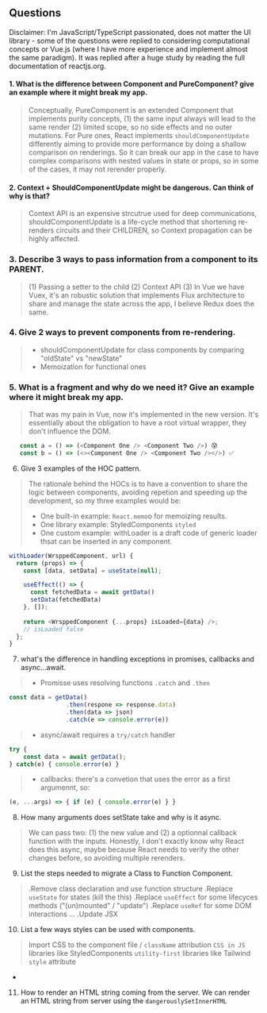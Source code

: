 ## Questions

Disclaimer: I'm JavaScript/TypeScript passionated, does not matter the UI library - some of the questions were replied to considering computational concepts or Vue.js (where I have more experience and implement almost the same paradigm). It was replied after a huge study by reading the full documentation of reactjs.org.

#### 1. What is the difference between Component and PureComponent? give an example where it might break my app.

> Conceptually, PureComponent is an extended Component that implements purity concepts,  (1) the same input always will lead to the same render (2) limited scope, so no side effects and no outer mutations. For Pure ones, React implements `shouldComponentUpdate` differently aiming to provide more performance by doing a shallow comparison on renderings. So it can break our app in the case to have complex comparisons with nested values in state or props, so in some of the cases, it may not rerender properly.

#### 2. Context + ShouldComponentUpdate might be dangerous. Can think of why is that?
> Context API is an expensive strcutrue used for deep communications, shouldComponentUpdate is a life-cycle method that shortening re-renders circuits and their CHILDREN, so Context propagation can be highly affected.

### 3. Describe 3 ways to pass information from a component to its PARENT.
> (1) Passing a setter to the child (2) Context API (3) In Vue we have Vuex, it's an robustic solution that implements Flux architecture to share and manage the state across the app, I believe Redux does the same.

### 4. Give 2 ways to prevent components from re-rendering.
> - shouldComponentUpdate for class components by comparing "oldState" vs "newState"
> - Memoization for functional ones 

### 5. What is a fragment and why do we need it? Give an example where it might break my app.
> That was my pain in Vue, now it's implemented in the new version. It's essentially about the obligation to have a root virtual wrapper, they don't influence the DOM.
```js
   const a = () => (<Component One /> <Component Two />) 😰
   const b = () => (<><Component One /> <Component Two /></>) ✅
```

6. Give 3 examples of the HOC pattern.
> The rationale behind the HOCs is to have a convention to share the logic between components, avoiding repetion and speeding up the development, so my three examples would be: 
> - One built-in example: `React.memo`o for memoizing results.
> - One library example: StyledComponents `styled`
> - One custom example: withLoader is a draft code of generic loader thsat can be inserted in any component.
```js
withLoader(WrsppedComponent, url) {
  return (props) => {
    const [data, setData] = useState(null);

    useEffect(() => {
      const fetchedData = await getData()
      setData(fetchedData)
    }, []);
    
    return <WrsppedComponent {...props} isLoaded={data} />; 
    // isLoaded false 
  };
}
```

7. what's the difference in handling exceptions in promises, callbacks and async...await.
> - Promisse uses resolving functions `.catch` and `.then`
```js
const data = getData()
                .then(respone => response.data)
                .then(data => json)
                .catch(e => console.error(e))
```
> - async/await requires a `try/catch` handler
```js
try {
    const data = await getData();
} catch(e) { console.error(e) }
```
> - callbacks: there's a convetion that uses the error as a first argumennt, so:
```js
(e, ...args) => { if (e) { console.error(e) } }
```

8. How many arguments does setState take and why is it async.
> We can pass two: (1) the new value and (2) a optionnal callback function with the inputs. 
> Honestly, I don't exactly know why React does this async, maybe because React needs to verify the other changes before, so avoiding multiple rerenders. 

9. List the steps needed to migrate a Class to Function Component.
> .Remove class declaration and use function structure
> .Replace `useState` for states (kill the this)
> .Replace `useEffect` for some lifecyces methods ("(un)mounted" / "update")
> .Replace `useRef` for some DOM interactions
> ...
> .Update JSX

10. List a few ways styles can be used with components.
> Import CSS to the component file / `className` attribution
> `CSS in JS` libraries like StyledComponents
> `utility-first` libraries like Tailwind
> `style` attribute 
- 

11. How to render an HTML string coming from the server.
We can render an HTML string from server using the `dangerouslySetInnerHTML`


